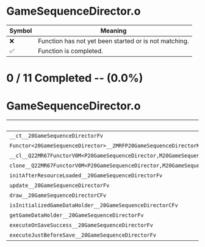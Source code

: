 # GameSequenceDirector.o
| Symbol | Meaning 
| ------------- | ------------- 
| :x: | Function has not yet been started or is not matching. 
| :white_check_mark: | Function is completed. 


# 0 / 11 Completed -- (0.0%)
# GameSequenceDirector.o
| Symbol | Decompiled? |
| ------------- | ------------- |
| `__ct__20GameSequenceDirectorFv` | :x: |
| `Functor<20GameSequenceDirector>__2MRFP20GameSequenceDirectorM20GameSequenceDirectorFPCvPv_v_Q22MR67FunctorV0M<P20GameSequenceDirector,M20GameSequenceDirectorFPCvPv_v>` | :x: |
| `__cl__Q22MR67FunctorV0M<P20GameSequenceDirector,M20GameSequenceDirectorFPCvPv_v>CFv` | :x: |
| `clone__Q22MR67FunctorV0M<P20GameSequenceDirector,M20GameSequenceDirectorFPCvPv_v>CFP7JKRHeap` | :x: |
| `initAfterResourceLoaded__20GameSequenceDirectorFv` | :x: |
| `update__20GameSequenceDirectorFv` | :x: |
| `draw__20GameSequenceDirectorCFv` | :x: |
| `isInitializedGameDataHolder__20GameSequenceDirectorCFv` | :x: |
| `getGameDataHolder__20GameSequenceDirectorFv` | :x: |
| `executeOnSaveSuccess__20GameSequenceDirectorFv` | :x: |
| `executeJustBeforeSave__20GameSequenceDirectorFv` | :x: |
